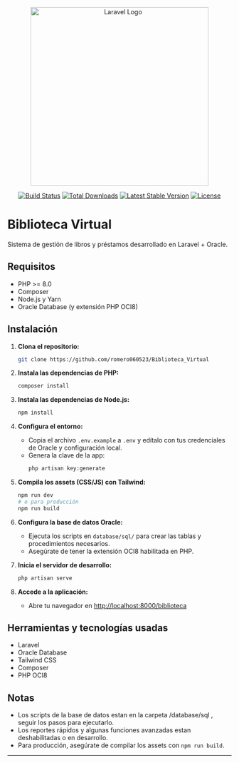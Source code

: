 <p align="center"><a href="https://laravel.com" target="_blank"><img src="https://raw.githubusercontent.com/laravel/art/master/logo-lockup/5%20SVG/2%20CMYK/1%20Full%20Color/laravel-logolockup-cmyk-red.svg" width="400" alt="Laravel Logo"></a></p>

<p align="center">
<a href="https://github.com/laravel/framework/actions"><img src="https://github.com/laravel/framework/workflows/tests/badge.svg" alt="Build Status"></a>
<a href="https://packagist.org/packages/laravel/framework"><img src="https://img.shields.io/packagist/dt/laravel/framework" alt="Total Downloads"></a>
<a href="https://packagist.org/packages/laravel/framework"><img src="https://img.shields.io/packagist/v/laravel/framework" alt="Latest Stable Version"></a>
<a href="https://packagist.org/packages/laravel/framework"><img src="https://img.shields.io/packagist/l/laravel/framework" alt="License"></a>
</p>

# Biblioteca Virtual

Sistema de gestión de libros y préstamos desarrollado en Laravel + Oracle.

## Requisitos

- PHP >= 8.0
- Composer
- Node.js y Yarn
- Oracle Database (y extensión PHP OCI8)

## Instalación

1. **Clona el repositorio:**
   ```bash
   git clone https://github.com/romero060523/Biblioteca_Virtual
   ```

2. **Instala las dependencias de PHP:**
   ```bash
   composer install
   ```

3. **Instala las dependencias de Node.js:**
   ```bash
   npm install
   ```

4. **Configura el entorno:**
   - Copia el archivo `.env.example` a `.env` y edítalo con tus credenciales de Oracle y configuración local.
   - Genera la clave de la app:
     ```bash
     php artisan key:generate
     ```

5. **Compila los assets (CSS/JS) con Tailwind:**
   ```bash
   npm run dev
   # o para producción
   npm run build
   ```

6. **Configura la base de datos Oracle:**
   - Ejecuta los scripts en `database/sql/` para crear las tablas y procedimientos necesarios.
   - Asegúrate de tener la extensión OCI8 habilitada en PHP.

7. **Inicia el servidor de desarrollo:**
   ```bash
   php artisan serve
   ```

8. **Accede a la aplicación:**
   - Abre tu navegador en [http://localhost:8000/biblioteca](http://localhost:8000/biblioteca)

## Herramientas y tecnologías usadas

- Laravel
- Oracle Database
- Tailwind CSS
- Composer
- PHP OCI8

## Notas
- Los scripts de la base de datos estan en la carpeta /database/sql , seguir los pasos para ejecutarlo.
- Los reportes rápidos y algunas funciones avanzadas estan deshabilitadas o en desarrollo.
- Para producción, asegúrate de compilar los assets con `npm run build`.

---
